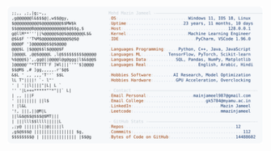 <picture>
  <source srcset="https://raw.githubusercontent.com/mmazinjameel/mmazinjameel/main/dark_mode.svg?v=1760566109" media="(prefers-color-scheme: dark)">
  <img src="https://raw.githubusercontent.com/mmazinjameel/mmazinjameel/main/light_mode.svg?v=1760566109">
</picture>
